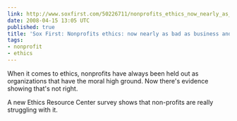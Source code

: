 ```yaml
---
link: http://www.soxfirst.com/50226711/nonprofits_ethics_now_nearly_as_bad_as_business_and_government.php
date: 2008-04-15 13:05 UTC
published: true
title: 'Sox First: Nonprofits ethics: now nearly as bad as business and government'
tags:
- nonprofit
- ethics
---
```


When it comes to ethics, nonprofits have always been held out as organizations that have the moral high ground. Now there's evidence showing that's not right.

A new Ethics Resource Center survey shows that non-profits are really struggling with it.
